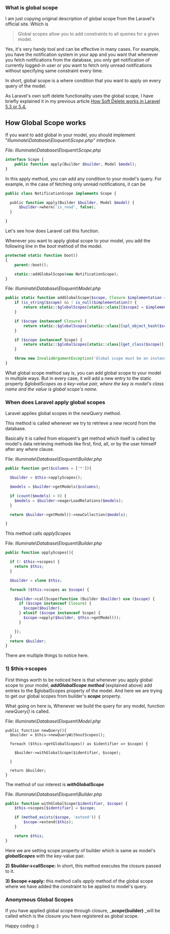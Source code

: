 ### What is global scope

I am just copying original description of global scope from the Laravel's official site. Which is

> Global scopes allow you to add constraints to all queries for a given model.

Yes, it's very handy tool and can be effective in many cases. For example, you have the notification system in your app and you want that whenever you fetch notifications from the database, you only get notification of currently logged-in user or you want to fetch only unread notifications without specifying same constraint every time.

In short, global scope is a where condition that you want to apply on every query of the model.

As Laravel's own soft delete functionality uses the global scope, I have briefly explained it in my previous article [How Soft Delete works in Laravel 5.3 or 5.4\.](http://www.linkedin.com/pulse/how-softdelete-works-laravel-53-taukeer-liaqat)

## How Global Scope works

If you want to add global in your model, you should implement "_Illuminate\Database\Eloquent\Scope.php" interface._

_File: Illuminate\Database\Eloquent\Scope.php_


```php
interface Scope {
    public function apply(Builder $builder, Model $model);
}
```

In this apply method, you can add any condition to your model's query. For example, in the case of fetching only unread notifications, it can be


```php
public class NotificationScope implements Scope {

  ﻿public function apply(Builder $builder, Model $model) {
      $builder->where('is_read', false);
  }

}
```


Let's see how does Laravel call this function.

Whenever you want to apply global scope to your model, you add the following line in the _boot_ method of the model.

```php
protected static function boot()
{
    parent::boot();

    static::addGlobalScope(new NotificationScope);
}
```

File: _Illuminate\Database\Eloquent\Model.php_

```php
public static function addGlobalScope($scope, Closure $implementation = null) {
    if (is_string($scope) && ! is_null($implementation)) {
        return static::$globalScopes[static::class][$scope] = $implementation;
    }

    if ($scope instanceof Closure) {
        return static::$globalScopes[static::class][spl_object_hash($scope)] = $scope;
    }

    if ($scope instanceof Scope) {
        return static::$globalScopes[static::class][get_class($scope)] = $scope;
    }

    throw new InvalidArgumentException('Global scope must be an instance of Closure or Scope.');
}
```

What global scope method say is, you can add global scope to your model in multiple ways. But in every case, it will add a new entry to the static property _$globalScopes as a key-value pair, where the key is model's class name and the value is global scope's name._

### When does Laravel apply global scopes

Laravel applies global scopes in the _newQuery_ method.

This method is called whenever we try to retrieve a new record from the database.

Basically it is called from eloquent's get method which itself is called by model's data retrieving methods like first, find, all, or by the user himself after any _where_ clause.

File: _Illuminate\Database\Eloquent\Builder.php_


```php
public function get($columns = ['*']){

  $builder = $this->applyScopes();

  $models = $builder->getModels($columns);

  if (count($models) > 0) {
    $models = $builder->eagerLoadRelations($models);
  }

  return $builder->getModel()->newCollection($models);

}
```

This method calls _applyScopes_

File: _Illuminate\Database\Eloquent\Builder.php_

```php
public function applyScopes(){

  if (! $this->scopes) {
    return $this;
  }

  $builder = clone $this;

  foreach ($this->scopes as $scope) {

    $builder->callScope(function (Builder $builder) use ($scope) {
      if ($scope instanceof Closure) {
        $scope($builder);
      } elseif ($scope instanceof Scope) {
        $scope->apply($builder, $this->getModel());
      }

    });
  }
  return $builder;
}
```


There are multiple things to notice here.

### 1) $this->scopes

First things worth to be noticed here is that whenever you apply global scope to your model, _**addGlobalScope method**_ (explained above) add entries to the $globalScopes property of the model. And here we are trying to get our global scopes from builder's _**scope**_ property.

What going on here is, Whenever we build the query for any model, function _newQuery()_ is called.

File: _Illuminate\Database\Eloquent\Model.php_

```
public function newQuery(){
  $builder = $this->newQueryWithoutScopes();

  foreach ($this->getGlobalScopes() as $identifier => $scope) {

    $builder->withGlobalScope($identifier, $scope);

  }

  return $builder;
}
```

The method of our interest is _**withGlobalScope**_

File: _Illuminate\Database\Eloquent\Builder.php_


```php
public function withGlobalScope($identifier, $scope) {
    $this->scopes[$identifier] = $scope;

    if (method_exists($scope, 'extend')) {
        $scope->extend($this);
    }

    return $this;
}
```

Here we are setting scope property of builder which is same as model's _**globalScopes**_ with the key-value pair.

**2) $builder->callScope:** In short, this method executes the closure passed to it.

**3) $scope->apply:** this method calls _apply_ method of the global scope where we have added the constraint to be applied to model's query.

### Anonymous Global Scopes

If you have applied global scope through closure, _**$scope($builder)** _will be called which is the closure you have registered as global scope.

Happy coding :)
